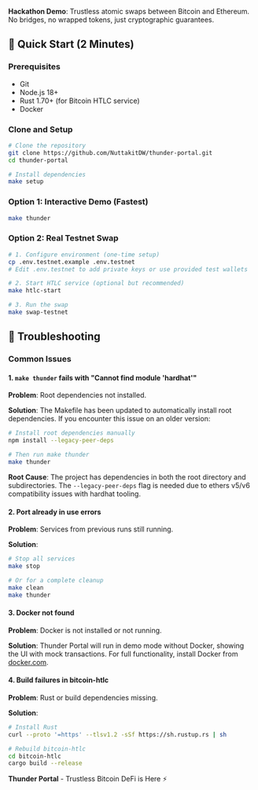 **Hackathon Demo**: 
Trustless atomic swaps between Bitcoin and Ethereum. No bridges, no wrapped tokens, just cryptographic guarantees.

## 🚀 Quick Start (2 Minutes)

### Prerequisites
- Git
- Node.js 18+
- Rust 1.70+ (for Bitcoin HTLC service)
- Docker

### Clone and Setup

```bash
# Clone the repository
git clone https://github.com/NuttakitDW/thunder-portal.git
cd thunder-portal

# Install dependencies
make setup
```

### Option 1: Interactive Demo (Fastest)
```bash
make thunder
```

### Option 2: Real Testnet Swap
```bash
# 1. Configure environment (one-time setup)
cp .env.testnet.example .env.testnet
# Edit .env.testnet to add private keys or use provided test wallets

# 2. Start HTLC service (optional but recommended)
make htlc-start

# 3. Run the swap
make swap-testnet
```

## 🔧 Troubleshooting

### Common Issues

#### 1. `make thunder` fails with "Cannot find module 'hardhat'"

**Problem**: Root dependencies not installed.

**Solution**: The Makefile has been updated to automatically install root dependencies. If you encounter this issue on an older version:

```bash
# Install root dependencies manually
npm install --legacy-peer-deps

# Then run make thunder
make thunder
```

**Root Cause**: The project has dependencies in both the root directory and subdirectories. The `--legacy-peer-deps` flag is needed due to ethers v5/v6 compatibility issues with hardhat tooling.

#### 2. Port already in use errors

**Problem**: Services from previous runs still running.

**Solution**:
```bash
# Stop all services
make stop

# Or for a complete cleanup
make clean
make thunder
```

#### 3. Docker not found

**Problem**: Docker is not installed or not running.

**Solution**: Thunder Portal will run in demo mode without Docker, showing the UI with mock transactions. For full functionality, install Docker from [docker.com](https://docker.com).

#### 4. Build failures in bitcoin-htlc

**Problem**: Rust or build dependencies missing.

**Solution**:
```bash
# Install Rust
curl --proto '=https' --tlsv1.2 -sSf https://sh.rustup.rs | sh

# Rebuild bitcoin-htlc
cd bitcoin-htlc
cargo build --release
```

**Thunder Portal** - Trustless Bitcoin DeFi is Here ⚡